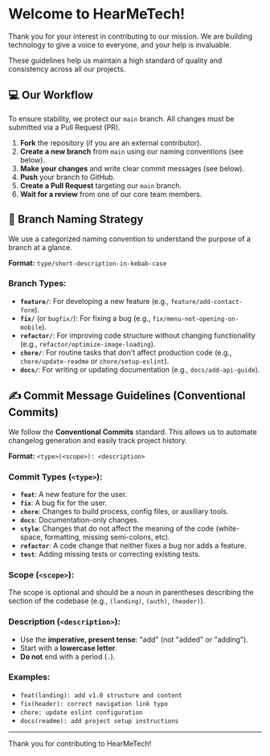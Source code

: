 # Welcome to HearMeTech!

Thank you for your interest in contributing to our mission. We are building technology to give a voice to everyone, and your help is invaluable.

These guidelines help us maintain a high standard of quality and consistency across all our projects.

## 💻 Our Workflow

To ensure stability, we protect our `main` branch. All changes must be submitted via a Pull Request (PR).

1.  **Fork** the repository (if you are an external contributor).
2.  **Create a new branch** from `main` using our naming conventions (see below).
3.  **Make your changes** and write clear commit messages (see below).
4.  **Push** your branch to GitHub.
5.  **Create a Pull Request** targeting our `main` branch.
6.  **Wait for a review** from one of our core team members.

## 🌿 Branch Naming Strategy

We use a categorized naming convention to understand the purpose of a branch at a glance.

**Format:** `type/short-description-in-kebab-case`

### Branch Types:

* **`feature/`**: For developing a new feature (e.g., `feature/add-contact-form`).
* **`fix/`** (or `bugfix/`): For fixing a bug (e.g., `fix/menu-not-opening-on-mobile`).
* **`refactor/`**: For improving code structure without changing functionality (e.g., `refactor/optimize-image-loading`).
* **`chore/`**: For routine tasks that don't affect production code (e.g., `chore/update-readme` or `chore/setup-eslint`).
* **`docs/`**: For writing or updating documentation (e.g., `docs/add-api-guide`).

## ✍️ Commit Message Guidelines (Conventional Commits)

We follow the **Conventional Commits** standard. This allows us to automate changelog generation and easily track project history.

**Format:** `<type>(<scope>): <description>`

### Commit Types (`<type>`):

* **`feat`**: A new feature for the user.
* **`fix`**: A bug fix for the user.
* **`chore`**: Changes to build process, config files, or auxiliary tools.
* **`docs`**: Documentation-only changes.
* **`style`**: Changes that do not affect the meaning of the code (white-space, formatting, missing semi-colons, etc).
* **`refactor`**: A code change that neither fixes a bug nor adds a feature.
* **`test`**: Adding missing tests or correcting existing tests.

### Scope (`<scope>`):
The scope is optional and should be a noun in parentheses describing the section of the codebase (e.g., `(landing)`, `(auth)`, `(header)`).

### Description (`<description>`):
* Use the **imperative, present tense**: "add" (not "added" or "adding").
* Start with a **lowercase letter**.
* **Do not** end with a period (`.`).

### Examples:

* `feat(landing): add v1.0 structure and content`
* `fix(header): correct navigation link typo`
* `chore: update eslint configuration`
* `docs(readme): add project setup instructions`

---

Thank you for contributing to HearMeTech!
